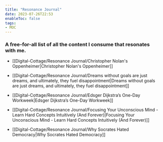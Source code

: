 ```yaml
---
title: "Resonance Journal"
date: 2023-07-26T22:53
enableToc: false
tags:
- MOC
---
```

### A free-for-all list of all the content I consume that resonates with me. 


- [[Digital-Cottage/Resonance Journal/Christopher Nolan's Oppenheimer|Christopher Nolan's Oppenheimer]]
- [[Digital-Cottage/Resonance Journal/Dreams without goals are just dreams, and ultimately, they fuel disappointment|Dreams without goals are just dreams, and ultimately, they fuel disappointment]]
- [[Digital-Cottage/Resonance Journal/Edsger Dijkstra’s One-Day Workweek|Edsger Dijkstra’s One-Day Workweek]]
- [[Digital-Cottage/Resonance Journal/Focusing Your Unconscious Mind - Learn Hard Concepts Intuitively (And Forever)|Focusing Your Unconscious Mind - Learn Hard Concepts Intuitively (And Forever)]]

- [[Digital-Cottage/Resonance Journal/Why Socrates Hated Democracy|Why Socrates Hated Democracy]]


